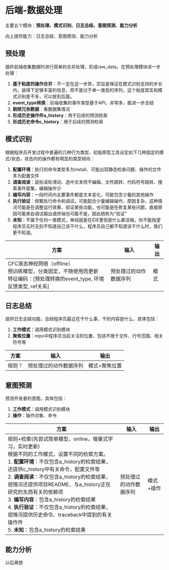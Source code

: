 # 后端-数据处理

主要五个模块：**预处理、模式识别、日志总结、意图预测、能力分析**

向上提供能力：日志总结、意图预测、能力分析

## 预处理

插件前端收集数据时进行简单的合并处理，形成raw_data。在预处理模块进一步处理：

1. **基于粘度的操作合并**：不一定在这一步弄，宗旨是保证在模式识别支持的步长内，装得下足够丰富的信息，而不是过于单一类型的序列，这个粘度其实和模式识别差不多，可以放到后面。
2. **event_type转换**：前端收集的事件类型基于API，非常多，能进一步总结
3. **剔除冗余数据**：看数据集情况
4. **形成历史操作件a_history**：用于后续的预测检索
5. **形成历史命令c_history**：用于后续的预测检索

## 模式识别

根据程序员开发过程中普遍的几种行为类型，初版原型工具设定如下几种固定的模式/状态，状态内的操作都有明显的类型倾向：

1. **配置环境**：执行的命令类型多为install、可能出现静态检查问题、操作的文件多为配置文件
2. **调查阅读**：鼠标滚轮滑动、选中文本但不编辑、文件跳转、代码符号跳转、搜索事件密集，编辑操作少
3. **编写内容**：一段时间内主要事件都是文本变化，可能包含少量的其他操作
4. **执行验证**：频繁执行命令和调试，可能配合少量编辑操作，原因复杂，这种情况可能是在调整运行效果、验证某些功能，也可能是在修复某些问题，直接原因可能来自调试输出或终端也可能不是，因此统称为“验证”
5. **未知**：不属于任何一类模式，单纯就是在IDE里但是什么都没做。你不能指望程序员无时无刻不知道自己该干什么，程序员自己都不知道该干什么时，我们更不知道。

| 方案                                                         | 输入                   | 输出 |
| ------------------------------------------------------------ | ---------------------- | ---- |
| CFC液态神经网络（offline）<br />预训练模型，分类固定，不随使用而更新<br />特征编码：[预处理转换的event_type, 环境反馈类型, ref关系] | 预处理过的动作数据序列 | 模式 |

## 日志总结

提供日志总结功能，总结程序员最近在干什么事，干的内容是什么，具体包括：

1. **工作模式**：调用模式识别模块
2. **聚焦位置**：repo中程序员当前关注的位置，包括不限于文件、行号范围、相关符号等

| 方案   | 输入                   | 输出          |
| ------ | ---------------------- | ------------- |
| 规则？ | 预处理过的动作数据序列 | 模式+聚焦位置 |

## 意图预测

预测开发者的意图，具体包括：

1. **工作模式**：调用模式识别模块
2. **操作**：操作对象、命令

| 方案                                                         | 输入                   | 输出      |
| ------------------------------------------------------------ | ---------------------- | --------- |
| 规则+检索(先尝试简单模型，online，增量式学习，实时更新)<br />根据不同的工作模式，设置不同的检索方案。<br />1. **配置环境**：不仅包含a_history的检索结果，还提供c_history中有关命令，配置文件等<br />2. **调查阅读**：不仅包含a_history的检索结果，视情况还提供项目README、与a_history正在研究的东西有关的依赖项<br />3. **编写内容**：包含a_history的检索结果<br />4. **执行验证**：不仅包含a_history的检索结果，视情况提供历史命令、traceback中提到的有关操作件<br />5. **未知**：包含a_history的检索结果 | 预处理过的动作数据序列 | 模式+操作 |

## 能力分析

以后再想

